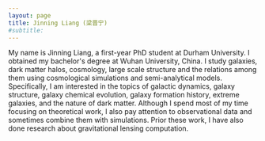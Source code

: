 ```yaml
---
layout: page
title: Jinning Liang (梁晋宁)
#subtitle: 
---
```


My name is Jinning Liang, a first-year PhD student at Durham University. I obtained my bachelor's degree at Wuhan University, China. I study galaxies, dark matter halos, cosmology, large scale structure and the relations among them using cosmological simulations and semi-analytical models. Specifically, I am interested in the topics of galactic dynamics, galaxy structure, galaxy chemical evolution, galaxy formation history, extreme galaxies, and the nature of dark matter. Although I spend most of my time focusing on theoretical work, I also pay attention to observational data and sometimes combine them with simulations. Prior these work, I have also done research about gravitational lensing computation.
